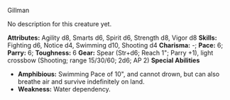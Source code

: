 Gillman

No description for this creature yet.

**Attributes:** Agility d8, Smarts d6, Spirit d6, Strength d8, Vigor d8
**Skills:** Fighting d6, Notice d4, Swimming d10, Shooting d4
**Charisma:** -; **Pace:** 6; **Parry:** 6; **Toughness:** 6
**Gear:** Spear (Str+d6; Reach 1"; Parry +1), light crossbow (Shooting;
range 15/30/60; 2d6; AP 2)
**Special Abilities**
- **Amphibious:** Swimming Pace of 10", and cannot drown, but can also
breathe air and survive indefinitely on land.
- **Weakness:** Water dependency.

